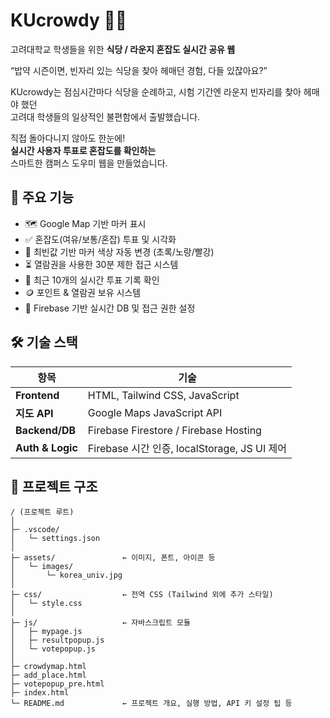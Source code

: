 # KUcrowdy 🍱📍

고려대학교 학생들을 위한 **식당 / 라운지 혼잡도 실시간 공유 웹**

“밥약 시즌이면, 빈자리 있는 식당을 찾아 헤매던 경험, 다들 있잖아요?”

KUcrowdy는 점심시간마다 식당을 순례하고, 시험 기간엔 라운지 빈자리를 찾아 헤매야 했던  
고려대 학생들의 일상적인 불편함에서 출발했습니다.

직접 돌아다니지 않아도 한눈에!  
**실시간 사용자 투표로 혼잡도를 확인하는**  
스마트한 캠퍼스 도우미 웹을 만들었습니다.

## 📌 주요 기능

- 🗺️ Google Map 기반 마커 표시
- ✅ 혼잡도(여유/보통/혼잡) 투표 및 시각화
- 🎯 최빈값 기반 마커 색상 자동 변경 (초록/노랑/빨강)
- ⏳ 열람권을 사용한 30분 제한 접근 시스템
- 💬 최근 10개의 실시간 투표 기록 확인
- 🪙 포인트 & 열람권 보유 시스템 
- 🔐 Firebase 기반 실시간 DB 및 접근 권한 설정

## 🛠 기술 스택

| 항목 | 기술 |
|------|------|
| **Frontend** | HTML, Tailwind CSS, JavaScript |
| **지도 API** | Google Maps JavaScript API |
| **Backend/DB** | Firebase Firestore / Firebase Hosting |
| **Auth & Logic** | Firebase 시간 인증, localStorage, JS UI 제어 |

## 📂 프로젝트 구조
```
/ (프로젝트 루트)
│
├─ .vscode/
│   └─ settings.json
│
├─ assets/               ← 이미지, 폰트, 아이콘 등
│   └─ images/
│       └─ korea_univ.jpg
│
├─ css/                  ← 전역 CSS (Tailwind 외에 추가 스타일)
│   └─ style.css
│
├─ js/                   ← 자바스크립트 모듈
│   ├─ mypage.js
│   ├─ resultpopup.js
│   └─ votepopup.js
│        
├─ crowdymap.html
├─ add_place.html
├─ votepopup_pre.html
├─ index.html
└─ README.md             ← 프로젝트 개요, 실행 방법, API 키 설정 팁 등

```
